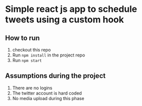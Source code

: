 # Simple react js app to schedule tweets using a custom hook

## How to run
1. checkout this repo
2. Run ```npm install``` in the project repo
3. Run ```npm start```

## Assumptions during the project
1. There are no logins
2. The twitter account is hard coded
3.  No media upload during this phase

